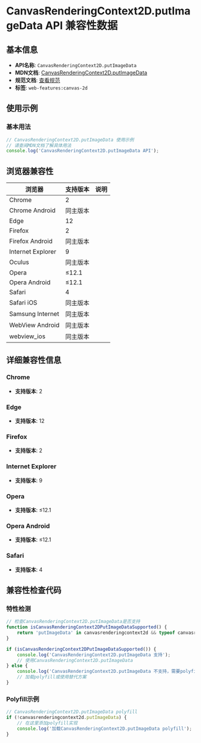 # CanvasRenderingContext2D.putImageData API 兼容性数据

## 基本信息

- **API名称**: `CanvasRenderingContext2D.putImageData`
- **MDN文档**: [CanvasRenderingContext2D.putImageData](https://developer.mozilla.org/docs/Web/API/CanvasRenderingContext2D/putImageData)
- **规范文档**: [查看规范](https://html.spec.whatwg.org/multipage/canvas.html#dom-context-2d-putimagedata-dev)
- **标签**: `web-features:canvas-2d`

## 使用示例

### 基本用法

```javascript
// CanvasRenderingContext2D.putImageData 使用示例
// 请查阅MDN文档了解具体用法
console.log('CanvasRenderingContext2D.putImageData API');
```

## 浏览器兼容性

| 浏览器 | 支持版本 | 说明 |
|--------|----------|------|
| Chrome | 2 |  |
| Chrome Android | 同主版本 |  |
| Edge | 12 |  |
| Firefox | 2 |  |
| Firefox Android | 同主版本 |  |
| Internet Explorer | 9 |  |
| Oculus | 同主版本 |  |
| Opera | ≤12.1 |  |
| Opera Android | ≤12.1 |  |
| Safari | 4 |  |
| Safari iOS | 同主版本 |  |
| Samsung Internet | 同主版本 |  |
| WebView Android | 同主版本 |  |
| webview_ios | 同主版本 |  |

## 详细兼容性信息

### Chrome

- **支持版本**: 2

### Edge

- **支持版本**: 12

### Firefox

- **支持版本**: 2

### Internet Explorer

- **支持版本**: 9

### Opera

- **支持版本**: ≤12.1

### Opera Android

- **支持版本**: ≤12.1

### Safari

- **支持版本**: 4

## 兼容性检查代码

### 特性检测

```javascript
// 检查CanvasRenderingContext2D.putImageData是否支持
function isCanvasRenderingContext2DPutImageDataSupported() {
    return 'putImageData' in canvasrenderingcontext2d && typeof canvasrenderingcontext2d.putImageData === 'function';
}

if (isCanvasRenderingContext2DPutImageDataSupported()) {
    console.log('CanvasRenderingContext2D.putImageData 支持');
    // 使用CanvasRenderingContext2D.putImageData
} else {
    console.log('CanvasRenderingContext2D.putImageData 不支持，需要polyfill');
    // 加载polyfill或使用替代方案
}
```

### Polyfill示例

```javascript
// CanvasRenderingContext2D.putImageData polyfill
if (!canvasrenderingcontext2d.putImageData) {
    // 在这里添加polyfill实现
    console.log('加载CanvasRenderingContext2D.putImageData polyfill');
}
```

